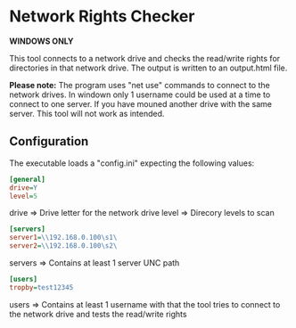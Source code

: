 # Network Rights Checker

**WINDOWS ONLY**

This tool connects to a network drive and checks the read/write rights for directories in that network drive. The output is written to an output.html file.

**Please note:** The program uses "net use" commands to connect to the network drives. In windown only 1 username could be used at a time to connect to one server. If you have mouned another drive with the same server. This tool will not work as intended.

## Configuration

The executable loads a "config.ini" expecting the following values:

```INI
[general]
drive=Y
level=5
```

drive => Drive letter for the network drive
level => Direcory levels to scan

```INI
[servers]
server1=\\192.168.0.100\s1\
server2=\\192.168.0.100\s2\
```

servers => Contains at least 1 server UNC path

```INI
[users]
tropby=test12345
```

users => Contains at least 1 username with that the tool tries to connect to the network drive and tests the read/write rights
